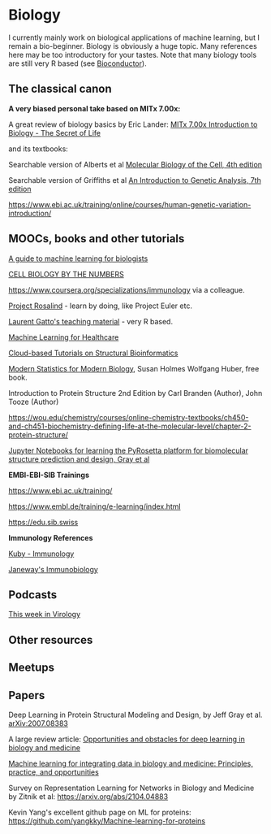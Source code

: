 # Biology

I currently mainly work on biological applications of machine learning, but I remain a bio-beginner. Biology is obviously a huge topic. Many references here may be too introductory for your tastes. Note that many biology tools are still very R based (see [Bioconductor](https://www.bioconductor.org)).

## The classical canon

**A very biased personal take based on MITx 7.00x:**

A great review of biology basics by Eric Lander: [MITx 7.00x Introduction to Biology - The Secret of Life](https://www.edx.org/course/introduction-to-biology-the-secret-of-life-3)

and its textbooks: 

Searchable version of Alberts et al [Molecular Biology of the Cell, 4th edition](https://www.ncbi.nlm.nih.gov/books/NBK21054/)

Searchable version of Griffiths et al [An Introduction to Genetic Analysis, 7th edition](https://www.ncbi.nlm.nih.gov/books/NBK21766/)

https://www.ebi.ac.uk/training/online/courses/human-genetic-variation-introduction/ 

## MOOCs, books and other tutorials

[A guide to machine learning for biologists](https://www.nature.com/articles/s41580-021-00407-0)

[CELL BIOLOGY BY THE NUMBERS](http://book.bionumbers.org/)

https://www.coursera.org/specializations/immunology via a colleague.

[Project Rosalind](http://rosalind.info/about/) - learn by doing, like Project Euler etc. 

[Laurent Gatto's teaching material](https://github.com/lgatto/TeachingMaterial) - very  R based. 

[Machine Learning for Healthcare](https://ocw.mit.edu/courses/electrical-engineering-and-computer-science/6-s897-machine-learning-for-healthcare-spring-2019/)

[Cloud-based Tutorials on Structural Bioinformatics](https://github.com/pb3lab/ibm3202)

[Modern Statistics for Modern Biology](http://web.stanford.edu/class/bios221/book/), Susan Holmes Wolfgang Huber, free book. 

Introduction to Protein Structure 2nd Edition by Carl Branden (Author), John Tooze (Author)

https://wou.edu/chemistry/courses/online-chemistry-textbooks/ch450-and-ch451-biochemistry-defining-life-at-the-molecular-level/chapter-2-protein-structure/

[Jupyter Notebooks for learning the PyRosetta platform for biomolecular structure prediction and design, Gray et al](https://github.com/RosettaCommons/PyRosetta.notebooks)

**EMBl-EBI-SIB Trainings**

https://www.ebi.ac.uk/training/

https://www.embl.de/training/e-learning/index.html

https://edu.sib.swiss

**Immunology References**

[Kuby - Immunology](https://www.macmillanlearning.com/college/ca/product/Kuby-Immunology/p/1464189781)

[Janeway's Immunobiology](https://wwnorton.com/books/9780815345053)

## Podcasts

[This week in Virology](https://www.microbe.tv/twiv/)

## Other resources



## Meetups

## Papers

Deep Learning in Protein Structural Modeling and Design, by Jeff Gray et al.  [arXiv:2007.08383](https://arxiv.org/abs/2007.08383) 

A large review article: [Opportunities and obstacles for deep learning in biology and medicine](https://royalsocietypublishing.org/doi/full/10.1098/rsif.2017.0387)  

[Machine learning for integrating data in biology and medicine: Principles, practice, and opportunities](https://www.sciencedirect.com/science/article/pii/S1566253518304482)

Survey on Representation Learning for Networks in Biology and Medicine by Zitnik et al: https://arxiv.org/abs/2104.04883

Kevin Yang's excellent github page on ML for proteins: https://github.com/yangkky/Machine-learning-for-proteins

